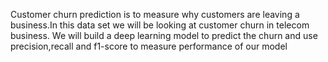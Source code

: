 Customer churn prediction is to measure why customers are leaving a business.In this data set we will be looking at customer churn in telecom business. We will build a deep learning model to predict the churn and use precision,recall and f1-score to measure performance of our model
